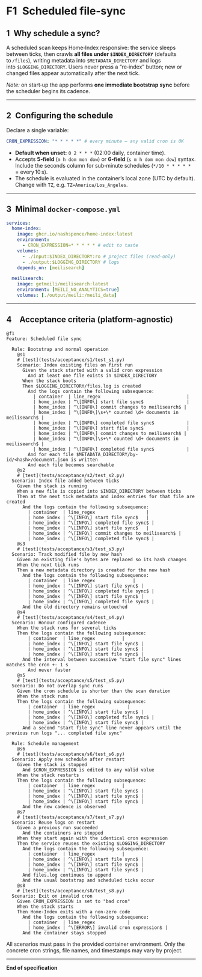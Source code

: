 # F1 Scheduled file‑sync

## 1 Why schedule a sync?

A scheduled scan keeps Home‑Index responsive: the service sleeps between ticks, then crawls **all files under `$INDEX_DIRECTORY`** (defaults to `/files`), writing metadata into `$METADATA_DIRECTORY` and logs into `$LOGGING_DIRECTORY`. Users never press a “re‑index” button; new or changed files appear automatically after the next tick.

*Note:* on start‑up the app performs **one immediate bootstrap sync** before the scheduler begins its cadence.

---

## 2 Configuring the schedule

Declare a single variable:

```yaml
CRON_EXPRESSION: "* * * * *" # every minute – any valid cron is OK
```

* **Default when unset:** `0 2 * * *` (02:00 daily, container time).
* Accepts **5‑field** (`m h dom mon dow`) or **6‑field** (`s m h dom mon dow`) syntax. Include the seconds column for sub‑minute schedules (`*/10 * * * * *` = every 10 s).
* The schedule is evaluated in the container’s local zone (UTC by default). Change with `TZ`, e.g. `TZ=America/Los_Angeles`.

---

## 3 Minimal `docker-compose.yml`

```yaml
services:
  home-index:
    image: ghcr.io/nashspence/home-index:latest
    environment:
      - CRON_EXPRESSION=* * * * * # edit to taste
    volumes:
      - ./input:$INDEX_DIRECTORY:ro # project files (read‑only)
      - ./output:$LOGGING_DIRECTORY # logs
    depends_on: [meilisearch]

  meilisearch:
    image: getmeili/meilisearch:latest
    environment: [MEILI_NO_ANALYTICS=true]
    volumes: [./output/meili:/meili_data]
```

---

## 4 Acceptance criteria (platform-agnostic)

```gherkin
@f1
Feature: Scheduled file sync

  Rule: Bootstrap and normal operation
    @s1
    # [test](tests/acceptance/s1/test_s1.py)
    Scenario: Index existing files on first run
      Given the stack started with a valid cron expression
        And at least one file exists in $INDEX_DIRECTORY
      When the stack boots
      Then $LOGGING_DIRECTORY/files.log is created
        And the logs contain the following subsequence:
          | container  | line_regex                                |
          | home_index | ^\[INFO\] start file sync$                |
          | home_index | ^\[INFO\] commit changes to meilisearch$ |
          | home_index | ^\[INFO\]\s+\* counted \d+ documents in meilisearch$ |
          | home_index | ^\[INFO\] completed file sync$            |
          | home_index | ^\[INFO\] start file sync$                |
          | home_index | ^\[INFO\] commit changes to meilisearch$ |
          | home_index | ^\[INFO\]\s+\* counted \d+ documents in meilisearch$ |
          | home_index | ^\[INFO\] completed file sync$            |
        And for each file $METADATA_DIRECTORY/by-id/<hash>/document.json is written
        And each file becomes searchable
    @s2
    # [test](tests/acceptance/s2/test_s2.py)
  Scenario: Index file added between ticks
    Given the stack is running
    When a new file is copied into $INDEX_DIRECTORY between ticks
    Then at the next tick metadata and index entries for that file are created
      And the logs contain the following subsequence:
        | container  | line_regex                   |
        | home_index | ^\[INFO\] start file sync$   |
        | home_index | ^\[INFO\] completed file sync$ |
        | home_index | ^\[INFO\] start file sync$   |
        | home_index | ^\[INFO\] commit changes to meilisearch$ |
        | home_index | ^\[INFO\] completed file sync$ |
    @s3
    # [test](tests/acceptance/s3/test_s3.py)
  Scenario: Track modified file by new hash
    Given an existing file's bytes are replaced so its hash changes
    When the next tick runs
    Then a new metadata directory is created for the new hash
      And the logs contain the following subsequence:
        | container  | line_regex              |
        | home_index | ^\[INFO\] start file sync$ |
        | home_index | ^\[INFO\] completed file sync$ |
        | home_index | ^\[INFO\] start file sync$ |
        | home_index | ^\[INFO\] completed file sync$ |
      And the old directory remains untouched
    @s4
    # [test](tests/acceptance/s4/test_s4.py)
  Scenario: Honour configured cadence
    When the stack runs for several ticks
    Then the logs contain the following subsequence:
        | container  | line_regex          |
        | home_index | ^\[INFO\] start file sync$ |
        | home_index | ^\[INFO\] start file sync$ |
        | home_index | ^\[INFO\] start file sync$ |
      And the interval between successive "start file sync" lines matches the cron +- 1 s
        And never faster
    @s5
    # [test](tests/acceptance/s5/test_s5.py)
  Scenario: Do not overlap sync runs
    Given the cron schedule is shorter than the scan duration
    When the stack runs
    Then the logs contain the following subsequence:
        | container  | line_regex            |
        | home_index | ^\[INFO\] start file sync$ |
        | home_index | ^\[INFO\] completed file sync$ |
        | home_index | ^\[INFO\] start file sync$ |
      And a second "start file sync" line never appears until the previous run logs "... completed file sync"

  Rule: Schedule management
    @s6
    # [test](tests/acceptance/s6/test_s6.py)
  Scenario: Apply new schedule after restart
    Given the stack is stopped
      And $CRON_EXPRESSION is edited to any valid value
    When the stack restarts
    Then the logs contain the following subsequence:
        | container  | line_regex          |
        | home_index | ^\[INFO\] start file sync$ |
        | home_index | ^\[INFO\] start file sync$ |
        | home_index | ^\[INFO\] start file sync$ |
      And the new cadence is observed
    @s7
    # [test](tests/acceptance/s7/test_s7.py)
  Scenario: Reuse logs on restart
    Given a previous run succeeded
      And the containers are stopped
    When they start again with the identical cron expression
    Then the service reuses the existing $LOGGING_DIRECTORY
      And the logs contain the following subsequence:
        | container  | line_regex          |
        | home_index | ^\[INFO\] start file sync$ |
        | home_index | ^\[INFO\] start file sync$ |
        | home_index | ^\[INFO\] start file sync$ |
      And files.log continues to append
      And the usual bootstrap and scheduled ticks occur
    @s8
    # [test](tests/acceptance/s8/test_s8.py)
  Scenario: Exit on invalid cron
    Given CRON_EXPRESSION is set to "bad cron"
    When the stack starts
    Then Home-Index exits with a non-zero code
      And the logs contain the following subsequence:
        | container  | line_regex            |
        | home_index | ^\[ERROR\] invalid cron expression$ |
      And the container stays stopped
```

All scenarios must pass in the provided container environment. Only the concrete cron strings, file names, and timestamps may vary by project.

---

**End of specification**
